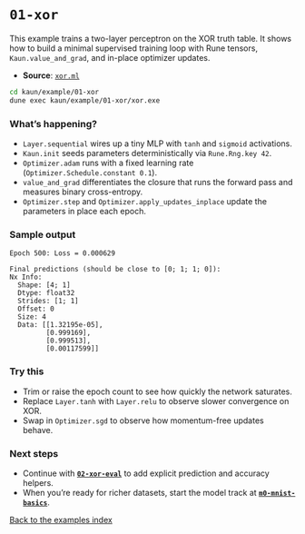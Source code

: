 # `01-xor`

This example trains a two-layer perceptron on the XOR truth table. It shows how
to build a minimal supervised training loop with Rune tensors,
`Kaun.value_and_grad`, and in-place optimizer updates.

- **Source**: [`xor.ml`](./xor.ml)

```bash
cd kaun/example/01-xor
dune exec kaun/example/01-xor/xor.exe
```

### What’s happening?

- `Layer.sequential` wires up a tiny MLP with `tanh` and `sigmoid` activations.
- `Kaun.init` seeds parameters deterministically via `Rune.Rng.key 42`.
- `Optimizer.adam` runs with a fixed learning rate (`Optimizer.Schedule.constant 0.1`).
- `value_and_grad` differentiates the closure that runs the forward pass and measures binary cross-entropy.
- `Optimizer.step` and `Optimizer.apply_updates_inplace` update the parameters in place each epoch.

### Sample output

```
Epoch 500: Loss = 0.000629

Final predictions (should be close to [0; 1; 1; 0]):
Nx Info:
  Shape: [4; 1]
  Dtype: float32
  Strides: [1; 1]
  Offset: 0
  Size: 4
  Data: [[1.32195e-05],
         [0.999169],
         [0.999513],
         [0.00117599]]
```

### Try this

- Trim or raise the epoch count to see how quickly the network saturates.
- Replace `Layer.tanh` with `Layer.relu` to observe slower convergence on XOR.
- Swap in `Optimizer.sgd` to observe how momentum-free updates behave.

### Next steps

- Continue with [**`02-xor-eval`**](../02-xor-eval#readme) to add explicit
  prediction and accuracy helpers.
- When you’re ready for richer datasets, start the model track at
  [**`m0-mnist-basics`**](../m0-mnist-basics#readme).

[Back to the examples index](../#readme)
